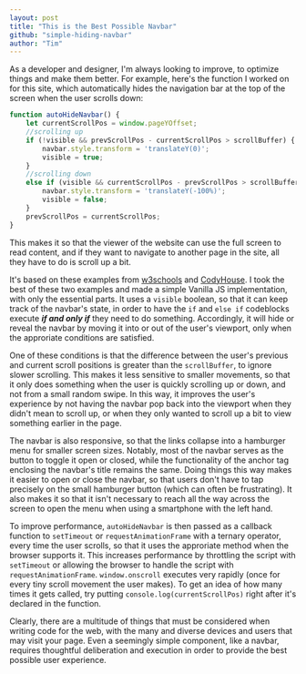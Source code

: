 ```yaml
---
layout: post
title: "This is the Best Possible Navbar"
github: "simple-hiding-navbar"
author: "Tim"
---
```


As a developer and designer, I'm always looking to improve, to optimize things and make them better.
For example, here's the function I worked on for this site, which automatically hides the navigation bar at
the top of the screen when the user scrolls down:

```javascript
function autoHideNavbar() {
	let currentScrollPos = window.pageYOffset;
    //scrolling up
	if (!visible && prevScrollPos - currentScrollPos > scrollBuffer) {
		navbar.style.transform = 'translateY(0)';
		visible = true;
	}
    //scrolling down
	else if (visible && currentScrollPos - prevScrollPos > scrollBuffer) {
		navbar.style.transform = 'translateY(-100%)';
		visible = false;
	}
	prevScrollPos = currentScrollPos;
}
 ```

This makes it so that the viewer of the website can use the full screen to read
content, and if they want to navigate to another page in the site, all they have to do is scroll
up a bit.

It's based on these examples from [w3schools](https://www.w3schools.com/howto/howto_js_navbar_hide_scroll.asp)
and [CodyHouse](https://codyhouse.co/gem/auto-hiding-navigation). I took the best
of these two examples and made a simple Vanilla JS implementation, with only the essential parts.
It uses a `visible` boolean, so that it can keep track of the navbar's state,
in order to have the `if` and `else if` codeblocks execute ***if and only if*** they
need to do something. Accordingly, it will hide or reveal the navbar by moving it
into or out of the user's viewport, only when the approriate conditions are satisfied. 

One of these conditions is that the difference between the user's previous and current
scroll positions is greater than the `scrollBuffer`, to ignore slower scrolling.
This makes it less sensitive to smaller movements, so that it only does something
when the user is quickly scrolling up or down, and not from a small random swipe.
In this way, it improves the user's experience by not having the navbar pop back into the
viewport when they didn't mean to scroll up, or when they only wanted to scroll up
a bit to view something earlier in the page.

The navbar is also responsive, so that the links collapse into a hamburger menu
for smaller screen sizes. Notably, most of the navbar serves as the button to toggle
it open or closed, while the functionality of the anchor tag enclosing the navbar's
title remains the same. Doing things this way makes it easier to open or close the
navbar, so that users don't have to tap precisely on the small hamburger button
(which can often be frustrating). It also makes it so that it isn't necessary to reach all the way across
the screen to open the menu when using a smartphone with the left hand.

To improve performance, `autoHideNavbar` is then passed as a callback function to `setTimeout` or
`requestAnimationFrame` with a ternary operator, every time the user scrolls,
so that it uses the approriate method when the browser supports it.
This increases performance by throttling the script with `setTimeout` or allowing
the browser to handle the script with `requestAnimationFrame`. `window.onscroll`
executes very rapidly (once for every tiny scroll movement the user makes).
To get an idea of how many times it gets called, try
putting `console.log(currentScrollPos)` right after it's declared in the function.

Clearly, there are a multitude of things that must be considered when writing code
for the web, with the many and diverse devices and users that may visit your page.
Even a seemingly simple component, like a navbar, requires thoughtful deliberation
and execution in order to provide the best possible user experience.